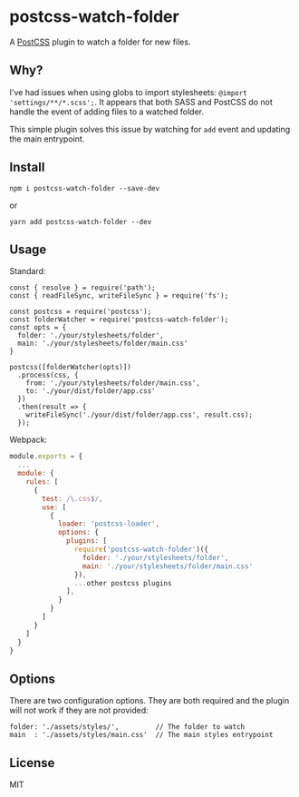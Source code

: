 # postcss-watch-folder

A [PostCSS](https://github.com/postcss/postcss) plugin to watch a folder for new files.

## Why?

I've had issues when using globs to import stylesheets: `@import 'settings/**/*.scss';`.
It appears that both SASS and PostCSS do not handle the event of adding files to a watched folder.

This simple plugin solves this issue by watching for `add` event and updating the main entrypoint.

## Install

```
npm i postcss-watch-folder --save-dev
```

or

```
yarn add postcss-watch-folder --dev
```

## Usage

Standard:

```
const { resolve } = require('path');
const { readFileSync, writeFileSync } = require('fs');

const postcss = require('postcss');
const folderWatcher = require('postcss-watch-folder');
const opts = {
  folder: './your/stylesheets/folder',
  main: './your/stylesheets/folder/main.css'
}

postcss([folderWatcher(opts)])
  .process(css, {
    from: './your/stylesheets/folder/main.css',
    to: './your/dist/folder/app.css'
  })
  .then(result => {
    writeFileSync('./your/dist/folder/app.css', result.css);
  });
```

Webpack:

```webpack.config.js
module.exports = {
  ...
  module: {
    rules: [
      {
        test: /\.css$/,
        use: [
          {
            loader: 'postcss-loader',
            options: {
              plugins: [
                require('postcss-watch-folder')({
                  folder: './your/stylesheets/folder',
                  main: './your/stylesheets/folder/main.css'
                }),
                ...other postcss plugins
              ],
            }
          }
        ]
      }
    ]
  }
}
```

## Options

There are two configuration options. They are both required and the plugin will not work if they are not provided:

```
folder: './assets/styles/',         // The folder to watch
main  : './assets/styles/main.css'  // The main styles entrypoint
```

## License

MIT
